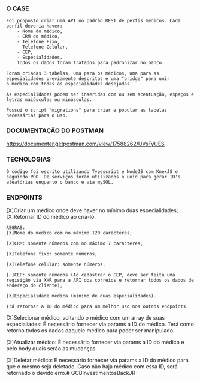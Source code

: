 ### O CASE

    Foi proposto criar uma API no padrão REST de perfis médicos. Cada perfil deveria haver:
        - Nome do médico,
        - CRM do médico,
        - Telefone Fixo,
        - Telefone Celular,
        - CEP,
        - Especialidades.
        Todos os dados foram tratados para padronizar no banco.

    Foram criadas 3 tabelas, Uma para os médicos, uma para as especialidades previamente descritas e uma "bridge" para unir
    o médico com todas as especialidades desejadas.

    As especialidades podem ser inseridas com ou sem acentuação, espaços e letras maiúsculas ou minúsculas.

    Possui o script "migrations" para criar e popular as tabelas necessárias para o uso.


### DOCUMENTAÇÃO DO POSTMAN

https://documenter.getpostman.com/view/17588262/UVsFyUES


### TECNOLOGIAS

    O código foi escrito utilizando Typescript e NodeJS com KnexJS e seguindo POO. De serviços foram utilizados o uuid para gerar ID's aleatórias enquanto o banco é via mySQL.

### ENDPOINTS

[X]Criar um médico onde deve haver no mínimo duas especialidades;
    [X]Retornar ID do médico ao criá-lo.

    REGRAS:
    [X]Nome do médico com no máximo 120 caractéres;

    [X]CRM: somente números com no máximo 7 caracteres;

    [X]Telefone fixo: somente números;

    [X]Telefone celular: somente números;

    [ ]CEP: somente números (Ao cadastrar o CEP, deve ser feita uma reqisição via XHR para a API dos correios e retornar todos os dados de endereço do cliente);

    [X]Especialidade médica (mínimo de duas especialidades).

    Irá retornar a ID do médico para um melhor uso nos outros endpoints.


[X]Selecionar médico, voltando o médico com um array de suas especialiades:
    É necessário fornecer via params a ID do médico. Terá como retorno todos os dados daquele médico para poder ser manipulado.

[X]Atualizar médico:
    É necessário fornecer via params a ID do médico e pelo body quais serão as mudanças.

[X]Deletar médico:
    É necessário fornecer via params a ID do médico para que o mesmo seja deletado. Caso não haja médico com essa ID, será retornado o devido erro.# GCBInvestimentosBackJR
